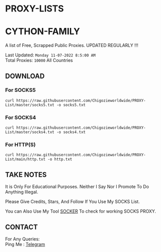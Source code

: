 
# PROXY-LISTS
# CYTHON-FAMILY
A list of Free, Scrapped Public Proxies. UPDATED REGULARLY !!!  

Last Updated: `Monday 11-07-2022 8:5:00 AM`  
Total Proxies: `10000` All Countries  

## DOWNLOAD

### For SOCKS5

```curl https://raw.githubusercontent.com/Chigozieworldwide/PROXY-List/master/socks5.txt -o socks5.txt```

### For SOCKS4

```curl https://raw.githubusercontent.com/Chigozieworldwide/PROXY-List/master/socks4.txt -o socks4.txt```

### For HTTP(S)

```curl https://raw.githubusercontent.com/Chigozieworldwide/PROXY-List/main/http.txt -o http.txt```

## TAKE NOTES

It is Only For Educational Purposes. Neither I Say Nor I Promote To Do Anything Illegal.

Please Give Credits, Stars, And Follow If You Use My SOCKS List.  

You can Also Use My Tool [SOCKER](https://github.com/Chigozieworldwide/Proxy) To check for working SOCKS PROXY.

## CONTACT

 For Any Queries:  
        Ping Me : [Telegram](http://t.me/CHIG0ZIEWORLDWIDE)
